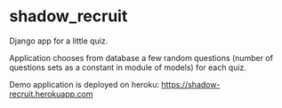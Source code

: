 # shadow_recruit
Django app for a little quiz.

Application chooses from database a few random questions (number of questions sets as a constant in module of models) for each quiz.

Demo application is deployed on heroku: https://shadow-recruit.herokuapp.com